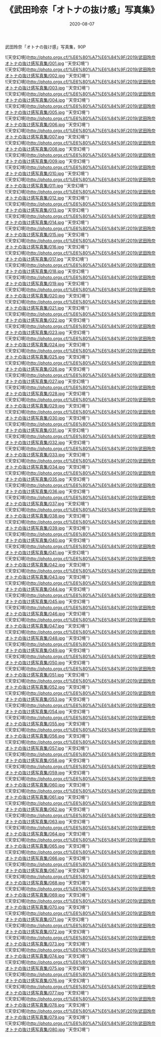 ﻿---
layout: post
title: 《武田玲奈「オトナの抜け感」写真集》
date: 2020-08-07
img: http://photo.orgx.cf/%E6%80%A7%E6%84%9F/2019/武田玲奈オトナの抜け感写真集/000.jpg
tags: [美女,性感,泳衣]
---

武田玲奈「オトナの抜け感」写真集，90P

![天空幻境](http://photo.orgx.cf/%E6%80%A7%E6%84%9F/2019/武田玲奈オトナの抜け感写真集/001.jpg ''天空幻境'')<br>
![天空幻境](http://photo.orgx.cf/%E6%80%A7%E6%84%9F/2019/武田玲奈オトナの抜け感写真集/002.jpg ''天空幻境'')<br>
![天空幻境](http://photo.orgx.cf/%E6%80%A7%E6%84%9F/2019/武田玲奈オトナの抜け感写真集/003.jpg ''天空幻境'')<br>
![天空幻境](http://photo.orgx.cf/%E6%80%A7%E6%84%9F/2019/武田玲奈オトナの抜け感写真集/004.jpg ''天空幻境'')<br>
![天空幻境](http://photo.orgx.cf/%E6%80%A7%E6%84%9F/2019/武田玲奈オトナの抜け感写真集/005.jpg ''天空幻境'')<br>
![天空幻境](http://photo.orgx.cf/%E6%80%A7%E6%84%9F/2019/武田玲奈オトナの抜け感写真集/006.jpg ''天空幻境'')<br>
![天空幻境](http://photo.orgx.cf/%E6%80%A7%E6%84%9F/2019/武田玲奈オトナの抜け感写真集/007.jpg ''天空幻境'')<br>
![天空幻境](http://photo.orgx.cf/%E6%80%A7%E6%84%9F/2019/武田玲奈オトナの抜け感写真集/008.jpg ''天空幻境'')<br>
![天空幻境](http://photo.orgx.cf/%E6%80%A7%E6%84%9F/2019/武田玲奈オトナの抜け感写真集/009.jpg ''天空幻境'')<br>
![天空幻境](http://photo.orgx.cf/%E6%80%A7%E6%84%9F/2019/武田玲奈オトナの抜け感写真集/010.jpg ''天空幻境'')<br>
![天空幻境](http://photo.orgx.cf/%E6%80%A7%E6%84%9F/2019/武田玲奈オトナの抜け感写真集/011.jpg ''天空幻境'')<br>
![天空幻境](http://photo.orgx.cf/%E6%80%A7%E6%84%9F/2019/武田玲奈オトナの抜け感写真集/012.jpg ''天空幻境'')<br>
![天空幻境](http://photo.orgx.cf/%E6%80%A7%E6%84%9F/2019/武田玲奈オトナの抜け感写真集/013.jpg ''天空幻境'')<br>
![天空幻境](http://photo.orgx.cf/%E6%80%A7%E6%84%9F/2019/武田玲奈オトナの抜け感写真集/014.jpg ''天空幻境'')<br>
![天空幻境](http://photo.orgx.cf/%E6%80%A7%E6%84%9F/2019/武田玲奈オトナの抜け感写真集/015.jpg ''天空幻境'')<br>
![天空幻境](http://photo.orgx.cf/%E6%80%A7%E6%84%9F/2019/武田玲奈オトナの抜け感写真集/016.jpg ''天空幻境'')<br>
![天空幻境](http://photo.orgx.cf/%E6%80%A7%E6%84%9F/2019/武田玲奈オトナの抜け感写真集/017.jpg ''天空幻境'')<br>
![天空幻境](http://photo.orgx.cf/%E6%80%A7%E6%84%9F/2019/武田玲奈オトナの抜け感写真集/018.jpg ''天空幻境'')<br>
![天空幻境](http://photo.orgx.cf/%E6%80%A7%E6%84%9F/2019/武田玲奈オトナの抜け感写真集/019.jpg ''天空幻境'')<br>
![天空幻境](http://photo.orgx.cf/%E6%80%A7%E6%84%9F/2019/武田玲奈オトナの抜け感写真集/020.jpg ''天空幻境'')<br>
![天空幻境](http://photo.orgx.cf/%E6%80%A7%E6%84%9F/2019/武田玲奈オトナの抜け感写真集/021.jpg ''天空幻境'')<br>
![天空幻境](http://photo.orgx.cf/%E6%80%A7%E6%84%9F/2019/武田玲奈オトナの抜け感写真集/022.jpg ''天空幻境'')<br>
![天空幻境](http://photo.orgx.cf/%E6%80%A7%E6%84%9F/2019/武田玲奈オトナの抜け感写真集/023.jpg ''天空幻境'')<br>
![天空幻境](http://photo.orgx.cf/%E6%80%A7%E6%84%9F/2019/武田玲奈オトナの抜け感写真集/024.jpg ''天空幻境'')<br>
![天空幻境](http://photo.orgx.cf/%E6%80%A7%E6%84%9F/2019/武田玲奈オトナの抜け感写真集/025.jpg ''天空幻境'')<br>
![天空幻境](http://photo.orgx.cf/%E6%80%A7%E6%84%9F/2019/武田玲奈オトナの抜け感写真集/026.jpg ''天空幻境'')<br>
![天空幻境](http://photo.orgx.cf/%E6%80%A7%E6%84%9F/2019/武田玲奈オトナの抜け感写真集/027.jpg ''天空幻境'')<br>
![天空幻境](http://photo.orgx.cf/%E6%80%A7%E6%84%9F/2019/武田玲奈オトナの抜け感写真集/028.jpg ''天空幻境'')<br>
![天空幻境](http://photo.orgx.cf/%E6%80%A7%E6%84%9F/2019/武田玲奈オトナの抜け感写真集/029.jpg ''天空幻境'')<br>
![天空幻境](http://photo.orgx.cf/%E6%80%A7%E6%84%9F/2019/武田玲奈オトナの抜け感写真集/030.jpg ''天空幻境'')<br>
![天空幻境](http://photo.orgx.cf/%E6%80%A7%E6%84%9F/2019/武田玲奈オトナの抜け感写真集/031.jpg ''天空幻境'')<br>
![天空幻境](http://photo.orgx.cf/%E6%80%A7%E6%84%9F/2019/武田玲奈オトナの抜け感写真集/032.jpg ''天空幻境'')<br>
![天空幻境](http://photo.orgx.cf/%E6%80%A7%E6%84%9F/2019/武田玲奈オトナの抜け感写真集/033.jpg ''天空幻境'')<br>
![天空幻境](http://photo.orgx.cf/%E6%80%A7%E6%84%9F/2019/武田玲奈オトナの抜け感写真集/034.jpg ''天空幻境'')<br>
![天空幻境](http://photo.orgx.cf/%E6%80%A7%E6%84%9F/2019/武田玲奈オトナの抜け感写真集/035.jpg ''天空幻境'')<br>
![天空幻境](http://photo.orgx.cf/%E6%80%A7%E6%84%9F/2019/武田玲奈オトナの抜け感写真集/036.jpg ''天空幻境'')<br>
![天空幻境](http://photo.orgx.cf/%E6%80%A7%E6%84%9F/2019/武田玲奈オトナの抜け感写真集/037.jpg ''天空幻境'')<br>
![天空幻境](http://photo.orgx.cf/%E6%80%A7%E6%84%9F/2019/武田玲奈オトナの抜け感写真集/038.jpg ''天空幻境'')<br>
![天空幻境](http://photo.orgx.cf/%E6%80%A7%E6%84%9F/2019/武田玲奈オトナの抜け感写真集/039.jpg ''天空幻境'')<br>
![天空幻境](http://photo.orgx.cf/%E6%80%A7%E6%84%9F/2019/武田玲奈オトナの抜け感写真集/040.jpg ''天空幻境'')<br>
![天空幻境](http://photo.orgx.cf/%E6%80%A7%E6%84%9F/2019/武田玲奈オトナの抜け感写真集/041.jpg ''天空幻境'')<br>
![天空幻境](http://photo.orgx.cf/%E6%80%A7%E6%84%9F/2019/武田玲奈オトナの抜け感写真集/042.jpg ''天空幻境'')<br>
![天空幻境](http://photo.orgx.cf/%E6%80%A7%E6%84%9F/2019/武田玲奈オトナの抜け感写真集/043.jpg ''天空幻境'')<br>
![天空幻境](http://photo.orgx.cf/%E6%80%A7%E6%84%9F/2019/武田玲奈オトナの抜け感写真集/044.jpg ''天空幻境'')<br>
![天空幻境](http://photo.orgx.cf/%E6%80%A7%E6%84%9F/2019/武田玲奈オトナの抜け感写真集/045.jpg ''天空幻境'')<br>
![天空幻境](http://photo.orgx.cf/%E6%80%A7%E6%84%9F/2019/武田玲奈オトナの抜け感写真集/046.jpg ''天空幻境'')<br>
![天空幻境](http://photo.orgx.cf/%E6%80%A7%E6%84%9F/2019/武田玲奈オトナの抜け感写真集/047.jpg ''天空幻境'')<br>
![天空幻境](http://photo.orgx.cf/%E6%80%A7%E6%84%9F/2019/武田玲奈オトナの抜け感写真集/048.jpg ''天空幻境'')<br>
![天空幻境](http://photo.orgx.cf/%E6%80%A7%E6%84%9F/2019/武田玲奈オトナの抜け感写真集/049.jpg ''天空幻境'')<br>
![天空幻境](http://photo.orgx.cf/%E6%80%A7%E6%84%9F/2019/武田玲奈オトナの抜け感写真集/050.jpg ''天空幻境'')<br>
![天空幻境](http://photo.orgx.cf/%E6%80%A7%E6%84%9F/2019/武田玲奈オトナの抜け感写真集/051.jpg ''天空幻境'')<br>
![天空幻境](http://photo.orgx.cf/%E6%80%A7%E6%84%9F/2019/武田玲奈オトナの抜け感写真集/052.jpg ''天空幻境'')<br>
![天空幻境](http://photo.orgx.cf/%E6%80%A7%E6%84%9F/2019/武田玲奈オトナの抜け感写真集/053.jpg ''天空幻境'')<br>
![天空幻境](http://photo.orgx.cf/%E6%80%A7%E6%84%9F/2019/武田玲奈オトナの抜け感写真集/054.jpg ''天空幻境'')<br>
![天空幻境](http://photo.orgx.cf/%E6%80%A7%E6%84%9F/2019/武田玲奈オトナの抜け感写真集/055.jpg ''天空幻境'')<br>
![天空幻境](http://photo.orgx.cf/%E6%80%A7%E6%84%9F/2019/武田玲奈オトナの抜け感写真集/056.jpg ''天空幻境'')<br>
![天空幻境](http://photo.orgx.cf/%E6%80%A7%E6%84%9F/2019/武田玲奈オトナの抜け感写真集/057.jpg ''天空幻境'')<br>
![天空幻境](http://photo.orgx.cf/%E6%80%A7%E6%84%9F/2019/武田玲奈オトナの抜け感写真集/058.jpg ''天空幻境'')<br>
![天空幻境](http://photo.orgx.cf/%E6%80%A7%E6%84%9F/2019/武田玲奈オトナの抜け感写真集/059.jpg ''天空幻境'')<br>
![天空幻境](http://photo.orgx.cf/%E6%80%A7%E6%84%9F/2019/武田玲奈オトナの抜け感写真集/060.jpg ''天空幻境'')<br>
![天空幻境](http://photo.orgx.cf/%E6%80%A7%E6%84%9F/2019/武田玲奈オトナの抜け感写真集/061.jpg ''天空幻境'')<br>
![天空幻境](http://photo.orgx.cf/%E6%80%A7%E6%84%9F/2019/武田玲奈オトナの抜け感写真集/062.jpg ''天空幻境'')<br>
![天空幻境](http://photo.orgx.cf/%E6%80%A7%E6%84%9F/2019/武田玲奈オトナの抜け感写真集/063.jpg ''天空幻境'')<br>
![天空幻境](http://photo.orgx.cf/%E6%80%A7%E6%84%9F/2019/武田玲奈オトナの抜け感写真集/064.jpg ''天空幻境'')<br>
![天空幻境](http://photo.orgx.cf/%E6%80%A7%E6%84%9F/2019/武田玲奈オトナの抜け感写真集/065.jpg ''天空幻境'')<br>
![天空幻境](http://photo.orgx.cf/%E6%80%A7%E6%84%9F/2019/武田玲奈オトナの抜け感写真集/066.jpg ''天空幻境'')<br>
![天空幻境](http://photo.orgx.cf/%E6%80%A7%E6%84%9F/2019/武田玲奈オトナの抜け感写真集/067.jpg ''天空幻境'')<br>
![天空幻境](http://photo.orgx.cf/%E6%80%A7%E6%84%9F/2019/武田玲奈オトナの抜け感写真集/068.jpg ''天空幻境'')<br>
![天空幻境](http://photo.orgx.cf/%E6%80%A7%E6%84%9F/2019/武田玲奈オトナの抜け感写真集/069.jpg ''天空幻境'')<br>
![天空幻境](http://photo.orgx.cf/%E6%80%A7%E6%84%9F/2019/武田玲奈オトナの抜け感写真集/070.jpg ''天空幻境'')<br>
![天空幻境](http://photo.orgx.cf/%E6%80%A7%E6%84%9F/2019/武田玲奈オトナの抜け感写真集/071.jpg ''天空幻境'')<br>
![天空幻境](http://photo.orgx.cf/%E6%80%A7%E6%84%9F/2019/武田玲奈オトナの抜け感写真集/072.jpg ''天空幻境'')<br>
![天空幻境](http://photo.orgx.cf/%E6%80%A7%E6%84%9F/2019/武田玲奈オトナの抜け感写真集/073.jpg ''天空幻境'')<br>
![天空幻境](http://photo.orgx.cf/%E6%80%A7%E6%84%9F/2019/武田玲奈オトナの抜け感写真集/074.jpg ''天空幻境'')<br>
![天空幻境](http://photo.orgx.cf/%E6%80%A7%E6%84%9F/2019/武田玲奈オトナの抜け感写真集/075.jpg ''天空幻境'')<br>
![天空幻境](http://photo.orgx.cf/%E6%80%A7%E6%84%9F/2019/武田玲奈オトナの抜け感写真集/076.jpg ''天空幻境'')<br>
![天空幻境](http://photo.orgx.cf/%E6%80%A7%E6%84%9F/2019/武田玲奈オトナの抜け感写真集/077.jpg ''天空幻境'')<br>
![天空幻境](http://photo.orgx.cf/%E6%80%A7%E6%84%9F/2019/武田玲奈オトナの抜け感写真集/078.jpg ''天空幻境'')<br>
![天空幻境](http://photo.orgx.cf/%E6%80%A7%E6%84%9F/2019/武田玲奈オトナの抜け感写真集/079.jpg ''天空幻境'')<br>
![天空幻境](http://photo.orgx.cf/%E6%80%A7%E6%84%9F/2019/武田玲奈オトナの抜け感写真集/080.jpg ''天空幻境'')<br>
